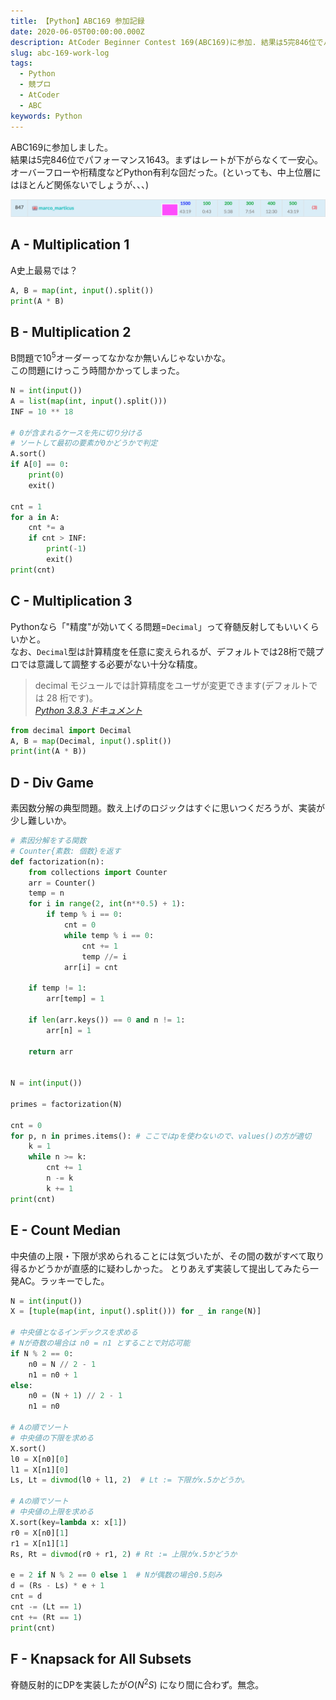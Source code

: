 ```yaml
---
title: 【Python】ABC169 参加記録
date: 2020-06-05T00:00:00.000Z
description: AtCoder Beginner Contest 169(ABC169)に参加. 結果は5完846位でパフォーマンス1643. Pythonによる解答を載せます.
slug: abc-169-work-log
tags: 
  - Python
  - 競プロ
  - AtCoder
  - ABC
keywords: Python
---
```


ABC169に参加しました。  
結果は5完846位でパフォーマンス1643。まずはレートが下がらなくて一安心。  
オーバーフローや桁精度などPython有利な回だった。(といっても、中上位層にはほとんど関係ないでしょうが、、、)

![RankingTable](ABC169_Ranking_Table.png)

## A - Multiplication 1
A史上最易では？
```python
A, B = map(int, input().split())
print(A * B)
```

## B - Multiplication 2
B問題で$10^5$オーダーってなかなか無いんじゃないかな。  
この問題にけっこう時間かかってしまった。
```python
N = int(input())
A = list(map(int, input().split()))
INF = 10 ** 18

# 0が含まれるケースを先に切り分ける
# ソートして最初の要素が0かどうかで判定
A.sort()
if A[0] == 0:
    print(0)
    exit()

cnt = 1
for a in A:
    cnt *= a
    if cnt > INF:
        print(-1)
        exit()
print(cnt)
```

## C - Multiplication 3
Pythonなら「"精度"が効いてくる問題=`Decimal`」って脊髄反射してもいいくらいかと。  
なお、`Decimal`型は計算精度を任意に変えられるが、デフォルトでは28桁で競プロでは意識して調整する必要がない十分な精度。

> decimal モジュールでは計算精度をユーザが変更できます(デフォルトでは 28 桁です)。  
> <cite>[Python 3.8.3 ドキュメント](https://docs.python.org/ja/3/library/decimal.html)</cite>

```python
from decimal import Decimal
A, B = map(Decimal, input().split())
print(int(A * B))
```

## D - Div Game
素因数分解の典型問題。数え上げのロジックはすぐに思いつくだろうが、実装が少し難しいか。

```python
# 素因分解をする関数
# Counter{素数: 個数}を返す
def factorization(n):
    from collections import Counter
    arr = Counter()
    temp = n
    for i in range(2, int(n**0.5) + 1):
        if temp % i == 0:
            cnt = 0
            while temp % i == 0:
                cnt += 1
                temp //= i
            arr[i] = cnt

    if temp != 1:
        arr[temp] = 1

    if len(arr.keys()) == 0 and n != 1:
        arr[n] = 1

    return arr


N = int(input())

primes = factorization(N)

cnt = 0
for p, n in primes.items(): # ここではpを使わないので、values()の方が適切
    k = 1
    while n >= k:
        cnt += 1
        n -= k
        k += 1
print(cnt)
```

## E - Count Median
中央値の上限・下限が求められることには気づいたが、その間の数がすべて取り得るかどうかが直感的に疑わしかった。
とりあえず実装して提出してみたら一発AC。ラッキーでした。

```python
N = int(input())
X = [tuple(map(int, input().split())) for _ in range(N)]

# 中央値となるインデックスを求める
# Nが奇数の場合は n0 = n1 とすることで対応可能
if N % 2 == 0:
    n0 = N // 2 - 1
    n1 = n0 + 1
else:
    n0 = (N + 1) // 2 - 1
    n1 = n0

# Aの順でソート 
# 中央値の下限を求める
X.sort()
l0 = X[n0][0]
l1 = X[n1][0]
Ls, Lt = divmod(l0 + l1, 2)  # Lt := 下限がx.5かどうか。

# Aの順でソート 
# 中央値の上限を求める
X.sort(key=lambda x: x[1])
r0 = X[n0][1]
r1 = X[n1][1]
Rs, Rt = divmod(r0 + r1, 2) # Rt := 上限がx.5かどうか

e = 2 if N % 2 == 0 else 1  # Nが偶数の場合0.5刻み
d = (Rs - Ls) * e + 1
cnt = d
cnt -= (Lt == 1)
cnt += (Rt == 1)
print(cnt)
```

## F - Knapsack for All Subsets
脊髄反射的にDPを実装したが$O(N^2S)$ になり間に合わず。無念。